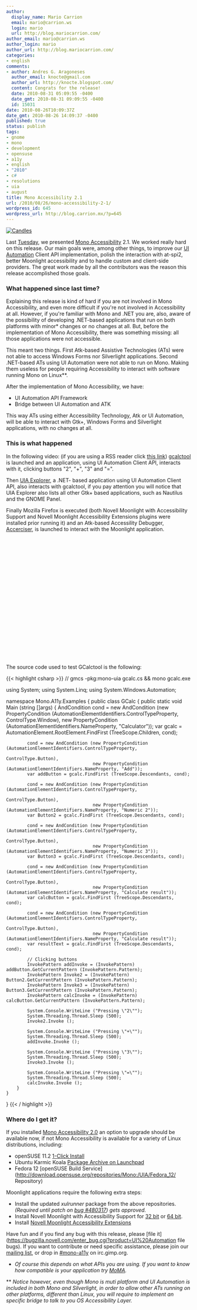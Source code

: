 ```yaml
---
author:
  display_name: Mario Carrion
  email: mario@carrion.ws
  login: mario
  url: http://blog.mariocarrion.com/
author_email: mario@carrion.ws
author_login: mario
author_url: http://blog.mariocarrion.com/
categories:
- english
comments:
- author: Andres G. Aragoneses
  author_email: knocte@gmail.com
  author_url: http://knocte.blogspot.com/
  content: Congrats for the release!
  date: 2010-08-31 05:09:55 -0400
  date_gmt: 2010-08-31 09:09:55 -0400
  id: 15031
date: 2010-08-26T10:09:37Z
date_gmt: 2010-08-26 14:09:37 -0400
published: true
status: publish
tags:
- gnome
- mono
- development
- opensuse
- a11y
- english
- "2010"
- c#
- resolutions
- uia
- august
title: Mono Accessibility 2.1
url: /2010/08/26/mono-accessibility-2-1/
wordpress_id: 645
wordpress_url: http://blog.carrion.mx/?p=645
---
```


[![Candles](http://farm5.static.flickr.com/4136/4886351160_d6472b6aea_m.jpg)](http://www.flickr.com/photos/mariocarrion/4886351160/ "Candles by Mario Carrion, on Flickr")

Last [Tuesday](http://mono-project.com/Accessibility:_Release_Notes_2.1), we presented [Mono Accessibility](http://mono-project.com/Accessibility) 2.1. We worked really hard on this release. Our main goals were, among other things, to improve our [UI Automation](http://msdn.microsoft.com/en-us/library/ms753107.aspx) Client API implementation, polish the interaction with at-spi2, better Moonlight accessibility and to handle custom and client-side providers. The great work made by all the contributors was the reason this release accomplished those goals.

### What happened since last time?

Explaining this release is kind of hard if you are not involved in Mono Accessibility, and even more difficult if you're not involved in Accessibility at all. However, if you're familiar with Mono and .NET you are, also, aware of the possibility of developing .NET-based applications that run on both platforms with minor* changes or no changes at all. But, before the implementation of Mono Accessibility, there was something missing: all those applications were not accessible.

This meant two things. First Atk-based Assistive Technologies (ATs) were not able to access Windows Forms nor Silverlight applications. Second .NET-based ATs using UI Automation were not able to run on Mono. Making them useless for people requiring Accessibility to interact with software running Mono on Linux**.

After the implementation of Mono Accessibility, we have: 

*   UI Automation API Framework
*   Bridge between UI Automation and ATK

This way ATs using either Accessibility Technology, Atk or UI Automation, will be able to interact with Gtk+, Windows Forms and Silverlight applications, with no changes at all.

### This is what happened

In the following video: (if you are using a RSS reader click [this link](http://www.youtube.com/watch?v=NwMXYXGincE)) [gcalctool](http://live.gnome.org/Gcalctool) is launched and an application, using UI Automation Client API, interacts with it, clicking buttons "2", "+", "3" and "=".
</p>

Then [UIA Explorer](http://github.com/mattguo/UIAExplorer), a .NET- based application using UI Automation Client API, also interacts with gcalctool, if you pay attention you will notice that UIA Explorer also lists all other Gtk+ based applications, such as Nautilus and the GNOME Panel.

Finally Mozilla Firefox is executed (both Novell Moonlight with Accessibility Support and Novell Moonlight Accessibility Extensions plugins were installed prior running it) and an Atk-based Accessility Debugger, [Accerciser](http://live.gnome.org/Accerciser), is launched to interact with the Moonlight application.

<object width="425" height="330"><param name="movie" value="http://www.youtube.com/v/NwMXYXGincE?fs=1&amp;hl=en_US&amp;rel=0&amp;hd=1"></param><param name="allowFullScreen" value="true"></param><param name="allowscriptaccess" value="always"></param><embed src="http://www.youtube.com/v/NwMXYXGincE?fs=1&amp;hl=en_US&amp;rel=0&amp;hd=1" type="application/x-shockwave-flash" allowscriptaccess="always" allowfullscreen="true" width="425" height="330"></embed></object>

The source code used to test GCalctool is the following:

{{< highlight csharp >}}
// gmcs -pkg:mono-uia gcalc.cs && mono gcalc.exe

using System;
using System.Linq;
using System.Windows.Automation;

namespace Mono.A11y.Examples {
	public class GCalc {
		public static void Main (string []args)
		{
			AndCondition cond
				= new AndCondition (new PropertyCondition (AutomationElementIdentifiers.ControlTypeProperty,
				                                            ControlType.Window),
				                    new PropertyCondition (AutomationElementIdentifiers.NameProperty, "Calculator"));
			var gcalc = AutomationElement.RootElement.FindFirst (TreeScope.Children, cond);

			cond = new AndCondition (new PropertyCondition (AutomationElementIdentifiers.ControlTypeProperty,
			                                                 ControlType.Button),
			                         new PropertyCondition (AutomationElementIdentifiers.NameProperty, "Add"));
			var addButton = gcalc.FindFirst (TreeScope.Descendants, cond);

			cond = new AndCondition (new PropertyCondition (AutomationElementIdentifiers.ControlTypeProperty,
			                                                 ControlType.Button),
			                         new PropertyCondition (AutomationElementIdentifiers.NameProperty, "Numeric 2"));
			var Button2 = gcalc.FindFirst (TreeScope.Descendants, cond);

			cond = new AndCondition (new PropertyCondition (AutomationElementIdentifiers.ControlTypeProperty,
			                                                 ControlType.Button),
			                         new PropertyCondition (AutomationElementIdentifiers.NameProperty, "Numeric 3"));
			var Button3 = gcalc.FindFirst (TreeScope.Descendants, cond);

			cond = new AndCondition (new PropertyCondition (AutomationElementIdentifiers.ControlTypeProperty,
			                                                 ControlType.Button),
			                         new PropertyCondition (AutomationElementIdentifiers.NameProperty, "Calculate result"));
			var calcButton = gcalc.FindFirst (TreeScope.Descendants, cond);

			cond = new AndCondition (new PropertyCondition (AutomationElementIdentifiers.ControlTypeProperty,
			                                                 ControlType.Button),
			                         new PropertyCondition (AutomationElementIdentifiers.NameProperty, "Calculate result"));
			var resultText = gcalc.FindFirst (TreeScope.Descendants, cond);

			// Clicking buttons
			InvokePattern addInvoke = (InvokePattern) addButton.GetCurrentPattern (InvokePattern.Pattern);
			InvokePattern Invoke2 = (InvokePattern) Button2.GetCurrentPattern (InvokePattern.Pattern);
			InvokePattern Invoke3 = (InvokePattern) Button3.GetCurrentPattern (InvokePattern.Pattern);
			InvokePattern calcInvoke = (InvokePattern) calcButton.GetCurrentPattern (InvokePattern.Pattern);

			System.Console.WriteLine ("Pressing \"2\"");
			System.Threading.Thread.Sleep (500);
			Invoke2.Invoke ();

			System.Console.WriteLine ("Pressing \"+\"");
			System.Threading.Thread.Sleep (500);
			addInvoke.Invoke ();

			System.Console.WriteLine ("Pressing \"3\"");
			System.Threading.Thread.Sleep (500);
			Invoke3.Invoke ();

			System.Console.WriteLine ("Pressing \"=\"");
			System.Threading.Thread.Sleep (500);
			calcInvoke.Invoke ();
		}
	}
}
{{< / highlight >}}


### Where do I get it?

If you installed [Mono Accessibility 2.0](2010/03/03/accessibility-in-moonlight/) an option to upgrade should be available now, if not Mono Accessibility is available for a variety of Linux distributions, including:

*   openSUSE 11.2 [1-Click Install](http://download.opensuse.org/repositories/Mono:/UIA/openSUSE_11.2/mono-uia.ymp)
*   Ubuntu Karmic Koala [Package Archive on Launchpad](https://edge.launchpad.net/~mono-a11y/+archive/releases)
*   Fedora 12 [openSUSE Build Service<a />](http://download.opensuse.org/repositories/Mono:/UIA/Fedora_12/ Repository)

Moonlight applications require the following extra steps:

*   Install the updated _xulrunner_ package from the above repositories. _(Required until patch on [bug #480317](https://bugzilla.mozilla.org/show_bug.cgi?id=480317)) gets approved._
*   Install Novell Moonlight with Accessibility Support for [32 bit](http://www.mono-a11y.org/archive/moonlight-plugins/2.3.99.0accessibility/novell-moonlight-2.3.99.0accessibility-i586.xpi) or [ 64 bit](http://www.mono-a11y.org/archive/moonlight-plugins/2.3.99.0accessibility/novell-moonlight-2.3.99.0accessibility-x86_64.xpi).
*   Install [Novell Moonlight Accessibility Extensions](http://www.mono-a11y.org/archive/moonlight-a11y-plugins/2.1/novell-moonlight-a11y-2.1-noarch.xpi)

Have fun and if you find any bug with this release, please [file it](https://bugzilla.novell.com/enter_bug.cgi?product=UI%20Automation file bugs). If you want to contribute or need specific assistance, please join our [mailing list](http://forge.novell.com/mailman/listinfo/mono-a11y), or drop in [#mono-a11y](irc://irc.gimp.org/mono-a11y) on irc.gimp.org.

* _Of course this depends on what APIs you are using. If you want to know how compatible is your application try [MoMA](http://www.mono-project.com/MoMA)._

** _Notice however, even though Mono is muti platform and UI Automation is included in both Mono and Silverlight, in order to allow other ATs running on other platforms, different than Linux, you will require to implement an specific bridge to talk to you OS Accessibility Layer._
